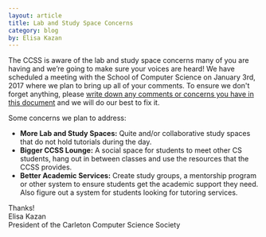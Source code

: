 ```yaml
---
layout: article
title: Lab and Study Space Concerns
category: blog
by: Elisa Kazan
---
```


The CCSS is aware of the lab and study space concerns many of you are having and we’re going to make sure your voices are heard! 
We have scheduled a meeting with the School of Computer Science on January 3rd, 2017 where we plan to bring up all of your comments.
To ensure we don't forget anything, please 
[write down any comments or concerns you have in this document](https://docs.google.com/document/d/1vmO52iWl57RoBBkXRHuTcJK_ofAhZCyh8tJJfH3SCdM/edit?usp=sharing)
and we will do our best to fix it. 

Some concerns we plan to address:

* **More Lab and Study Spaces:** Quite and/or collaborative study spaces that do not hold tutorials during the day. 
* **Bigger CCSS Lounge:** A social space for students to meet other CS students, hang out in between classes and use the resources that the CCSS provides.
* **Better Academic Services:** Create study groups, a mentorship program or other system to ensure students get the academic support they need. Also figure out a system for students looking for tutoring services.

Thanks!  
Elisa Kazan  
President of the Carleton Computer Science Society

